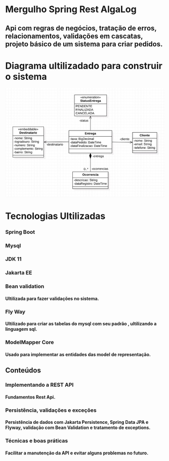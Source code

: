 # Mergulho Spring Rest AlgaLog

## Api com regras de negócios, tratação de erros, relacionamentos, validações em cascatas, projeto básico de um sistema para criar pedidos.

# Diagrama ultilizadado para construir o sistema

![uml](https://github.com/Jotapcinfo/workshop-springboot-mysql-api-restful-log/blob/main/UML.jpg)

# Tecnologias Ultilizadas

### Spring Boot
### Mysql
### JDK 11
### Jakarta EE
###  Bean validation
#### Ultilizada para fazer validações no sistema.
### Fly Way
#### Ultilizado para criar as tabelas do mysql com seu padrão , ultilizando a linguagem sql.
### ModelMapper Core
#### Usado para implementar as entidades das model de representação.

## Conteúdos

### Implementando a REST API
#### Fundamentos Rest Api.

### Persistência, validações e exceções
#### Persistência de dados com Jakarta Persistence, Spring Data JPA e Flyway, validação com Bean Validation e tratamento de exceptions.

### Técnicas e boas práticas
#### Facilitar a manutenção da API e evitar alguns problemas no futuro.
